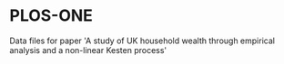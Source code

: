 # PLOS-ONE
Data files for paper 'A study of UK household wealth through empirical analysis and a non-linear Kesten process'
